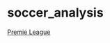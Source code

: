 # soccer_analysis

[Premie League](https://www.cbssports.com/soccer/news/world-cup-2022-final-start-time-odds-lines-france-vs-argentina-picks-fifa-predictions-by-proven-computer/)
